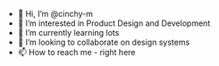 - 👋 Hi, I’m @cinchy-m
- 👀 I’m interested in Product Design and Development
- 🌱 I’m currently learning lots
- 💞️ I’m looking to collaborate on design systems
- 📫 How to reach me - right here

<!---
cinchy-m/cinchy-m is a ✨ special ✨ repository because its `README.md` (this file) appears on your GitHub profile.
You can click the Preview link to take a look at your changes.
--->
